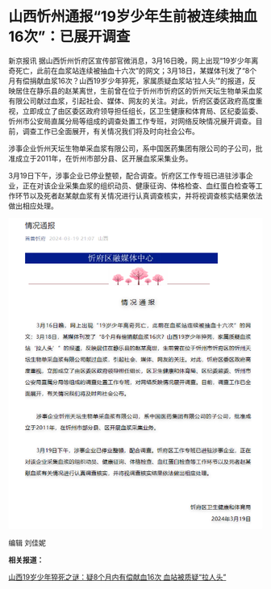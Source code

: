 # 山西忻州通报“19岁少年生前被连续抽血16次”：已展开调查

新京报讯
据山西忻州忻府区宣传部官微消息，3月16日晚，网上出现“19岁少年离奇死亡，此前在血浆站连续被抽血十六次”的网文；3月18日，某媒体刊发了“8个月有偿捐献血浆16次？山西19岁少年猝死，家属质疑血浆站‘拉人头’”的报道，反映居住在静乐县的赵某离世，生前曾在位于忻州市忻府区的忻州天坛生物单采血浆有限公司献过血浆，引起社会、媒体、网友的关注。对此，忻府区委区政府高度重视，立即成立了由区委区政府领导担任组长，区卫生健康和体育局、区纪委监委、忻州市公安局直属分局等组成的调查处置工作专班，对网络反映情况展开调查。目前，调查工作已全面展开，有关情况我们将及时向社会公布。

涉事企业忻州天坛生物单采血浆有限公司，系中国医药集团有限公司的子公司，批准成立于2011年，在忻州市部分县、区开展血浆采集业务。

3月19日下午，涉事企业已停业整顿，配合调查。忻府区工作专班已进驻涉事企业，正在对该企业采集血浆的组织动员、健康征询、体格检查、血红蛋白检查等工作环节以及死者赵某献血浆有关情况进行认真调查核实，并将视调查核实结果依法做出相应处理。

![c0077248a2e9a9c8278bc9f8bfa89677.jpg](https://raw.githubusercontent.com/qqhsx/qqnews_image/main/2024/03/19/山西忻州通报“19岁少年生前被连续抽血16次”：已展开调查/c0077248a2e9a9c8278bc9f8bfa89677.jpg)

编辑 刘佳妮

**相关报道：**

[山西19岁少年猝死之谜：疑8个月内有偿献血16次
血站被质疑“拉人头”](https://news.qq.com/rain/a/20240318A08M6U00)

